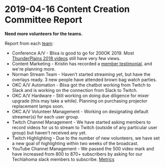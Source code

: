 # 2019-04-16 Content Creation Committee Report
**Need more volunteers for the teams.**

Report from each [team](https://github.com/techlahoma/broadcasting/blob/master/teams.md):

* Conference A/V - Blixa is good to go for 200OK 2019. Most [ThunderPlains 2018 videos](https://www.youtube.com/playlist?list=PLdW0ayjzW_LBSUUJcIWePNq3zZMZwwmni) still have very few views.
* Content Marketing - Kristin has recorded a [member testimonial](https://www.youtube.com/watch?v=7do7S-YuLDo), and we're planning more.
* Norman Stream Team - Haven't started streaming yet, but have the overlays ready. 3 new people have attended brown bag watch parties.
* OKC A/V Automation - Blixa got the chatbot working from Twitch to Slack and is working on the connection from Slack to Twitch.
* OKC A/V Hardware - Still working on doing due diligence for mixer upgrade (this may take a while). Planning on purchasing projector replacement lamps soon.
* OKC A/V Volunteer Management - Working on designating default streamer(s) for each user group.
* Twitch Channel Management - We have started asking members to record videos for us to stream to Twitch (outside of any particular user group) but haven't received any yet.
* Twitch Highlighting - Due to the number of new volunteers, we have set a new goal of highlighting within two weeks of the broadcast.
* YouTube Channel Management - We passed the 500 video mark and have increased from 800 to 870+ subscribers by asking for our Techlahoma slack members to subscribe. [Metrics](https://datastudio.google.com/reporting/1M0FYu5_G_BO8vaEoLHDVASdzifjk8hs0/page/JgD)
